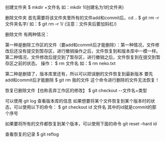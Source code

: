 创建文件夹
$ mkdir +文件名
如：mkdir 1(创建名为1的文件夹)

删除文件夹
首先需要将该文件夹里所有的文件add和commit后，cd ..
$ git rm –r 文件夹名字/
如：$ git rm –r 1/ (注意：文件夹后要加斜杠/)

删除文件
有两种情况： 

第一种是删除工作区的文件（要add和commit后才能删除）：第一种情况，文件修改后还没有提交到暂存区，进行撤销操作之后，文件恢复到和版本库中一模一样。第二种情况，文件修改后提交到了暂存区，进行撤销之后，文件恢复到在提交到暂存区之前的状态。
操作：
$ rm 文件名
如：$ rm neko.txt

第二种是删错了，版本库里还有，所以可以把误删的文件恢复到最新版本
要先add和commit后才能删除
$ git rm 我的文件
这个命令进行删除的文件无法恢复！

恢复已删除文件【也称丢弃工作区的修改】
$ git checkout --文件名+类型

可以使用 git log 查看版本库的信息
如果想要将某个文件恢复到某个版本时的状态，可以使用以下的命令：
$ git checkout id 文件名
其中的id就是commit的那个序号

如果要将所有的文件都恢复到某个版本，可以使用下面的命令
git reset –hard id

查看恢复的记录
$ git reflog

